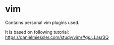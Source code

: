 # vim
Contains personal vim plugins used.

It is based on following tutorial: https://danielmiessler.com/study/vim/#gs.LLasr3Q
